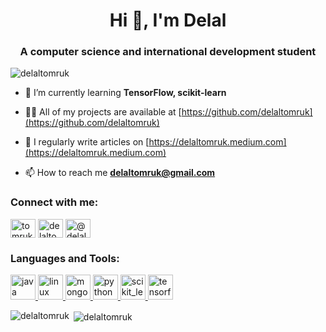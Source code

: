 <h1 align="center">Hi 👋, I'm Delal</h1>
<h3 align="center">A computer science and international development student</h3>

<p align="left"> <img src="https://komarev.com/ghpvc/?username=delaltomruk&label=Profile%20views&color=0e75b6&style=flat" alt="delaltomruk" /> </p>

- 🌱 I’m currently learning **TensorFlow, scikit-learn**

- 👨‍💻 All of my projects are available at [https://github.com/delaltomruk](https://github.com/delaltomruk)

- 📝 I regularly write articles on [https://delaltomruk.medium.com](https://delaltomruk.medium.com)

- 📫 How to reach me **delaltomruk@gmail.com**

<h3 align="left">Connect with me:</h3>
<p align="left">
<a href="https://twitter.com/tomrukdelal" target="blank"><img align="center" src="https://cdn.jsdelivr.net/npm/simple-icons@3.0.1/icons/twitter.svg" alt="tomrukdelal" height="30" width="40" /></a>
<a href="https://linkedin.com/in/delaltomruk" target="blank"><img align="center" src="https://cdn.jsdelivr.net/npm/simple-icons@3.0.1/icons/linkedin.svg" alt="delaltomruk" height="30" width="40" /></a>
<a href="https://medium.com/@delaltomruk" target="blank"><img align="center" src="https://cdn.jsdelivr.net/npm/simple-icons@3.0.1/icons/medium.svg" alt="@delaltomruk" height="30" width="40" /></a>
</p>

<h3 align="left">Languages and Tools:</h3>
<p align="left"> <a href="https://www.java.com" target="_blank"> <img src="https://devicons.github.io/devicon/devicon.git/icons/java/java-original-wordmark.svg" alt="java" width="40" height="40"/> </a> <a href="https://www.linux.org/" target="_blank"> <img src="https://devicons.github.io/devicon/devicon.git/icons/linux/linux-original.svg" alt="linux" width="40" height="40"/> </a> <a href="https://www.mongodb.com/" target="_blank"> <img src="https://devicons.github.io/devicon/devicon.git/icons/mongodb/mongodb-original-wordmark.svg" alt="mongodb" width="40" height="40"/> </a> <a href="https://www.python.org" target="_blank"> <img src="https://devicons.github.io/devicon/devicon.git/icons/python/python-original.svg" alt="python" width="40" height="40"/> </a> <a href="https://scikit-learn.org/" target="_blank"> <img src="https://upload.wikimedia.org/wikipedia/commons/0/05/Scikit_learn_logo_small.svg" alt="scikit_learn" width="40" height="40"/> </a> <a href="https://www.tensorflow.org" target="_blank"> <img src="https://www.vectorlogo.zone/logos/tensorflow/tensorflow-icon.svg" alt="tensorflow" width="40" height="40"/> </a> </p>

<p><img align="left" src="https://github-readme-stats.vercel.app/api/top-langs?username=delaltomruk&show_icons=true&locale=en&layout=compact" alt="delaltomruk" /></p>

<p>&nbsp;<img align="center" src="https://github-readme-stats.vercel.app/api?username=delaltomruk&show_icons=true&locale=en" alt="delaltomruk" /></p>



